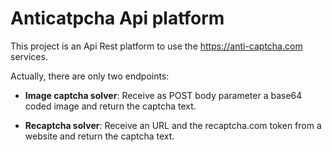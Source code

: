 # Anticatpcha Api platform
This project is an Api Rest platform to use the https://anti-captcha.com services.

Actually, there are only two endpoints:
- **Image captcha solver**: Receive as POST body parameter a base64 coded image and return the captcha text.

- **Recaptcha solver**: Receive an URL and the recaptcha.com token from a website and return the captcha text.
